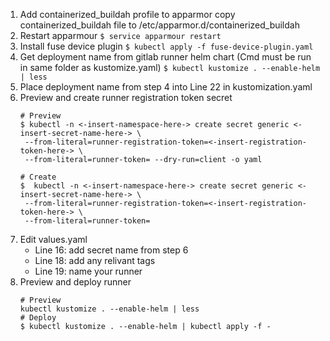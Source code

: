 1. Add containerized_buildah profile to apparmor
   copy containerized_buildah file to /etc/apparmor.d/containerized_buildah
2. Restart apparmour
   `$ service apparmour restart`
3. Install fuse device plugin
   `$ kubectl apply -f fuse-device-plugin.yaml`
4. Get deployment name from gitlab runner helm chart (Cmd must be run in same folder as kustomize.yaml)
   `$ kubectl kustomize . --enable-helm | less`
5. Place deployment name from step 4 into Line 22 in kustomization.yaml
6. Preview and create runner registration token secret
   ```
   # Preview
   $ kubectl -n <-insert-namespace-here-> create secret generic <-insert-secret-name-here-> \
    --from-literal=runner-registration-token=<-insert-registration-token-here-> \
    --from-literal=runner-token= --dry-run=client -o yaml

   # Create
   $  kubectl -n <-insert-namespace-here-> create secret generic <-insert-secret-name-here-> \
    --from-literal=runner-registration-token=<-insert-registration-token-here-> \
    --from-literal=runner-token=
    ```
7. Edit values.yaml
   - Line 16: add secret name from step 6
   - Line 18: add any relivant tags 
   - Line 19: name your runner
8. Preview and deploy runner
   ```
   # Preview
   kubectl kustomize . --enable-helm | less
   # Deploy
   $ kubectl kustomize . --enable-helm | kubectl apply -f - 
   ```